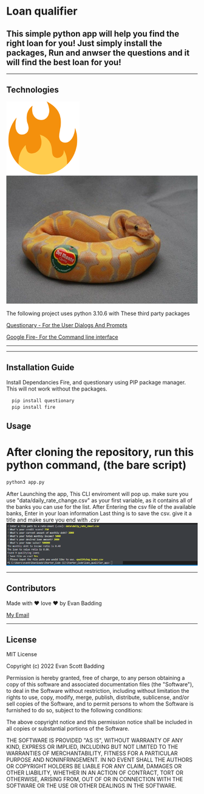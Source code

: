 # Loan qualifier 

## This simple python app will help you find the right loan for you! Just simply install the packages, Run and anwser the questions and it will find the best loan for you!

---

## Technologies

![Screenshot](images/screenshot2.png)
![Screenshot](images/screenshot1.jpg)

The following project uses python 3.10.6 with These third party packages 




[Questionary - For the User Dialogs And Prompts](https://github.com/tmbo/questionary)

[Google Fire- For the Command line interface](https://github.com/google/python-fire)


---
---

## Installation Guide

Install Dependancies Fire, and questionary using PIP package manager. This will not work without the packages.

```python
  pip install questionary
  pip install fire

```

## Usage
# After cloning the repository, run this python command, (the bare script) 
```python
python3 app.py
```
After Launching the app, This CLI enviroment will pop up. make sure you use "data/daily_rate_change.csv" as your first variable, as it contains all of the banks you can use for the list.
After Entering the csv file of the available banks, Enter in your loan information
Last thing is to save the csv. give it a title and make sure you end with *.csv*
![Screenshot](images/screenshot.png)

---

## Contributors

Made with ♥ love ♥ by Evan Badding 

[My Email](mailto:evanbadding@gmail.com)

---

## License
MIT License

Copyright (c) 2022 Evan Scott Badding

Permission is hereby granted, free of charge, to any person obtaining a copy
of this software and associated documentation files (the "Software"), to deal
in the Software without restriction, including without limitation the rights
to use, copy, modify, merge, publish, distribute, sublicense, and/or sell
copies of the Software, and to permit persons to whom the Software is
furnished to do so, subject to the following conditions:

The above copyright notice and this permission notice shall be included in all
copies or substantial portions of the Software.

THE SOFTWARE IS PROVIDED "AS IS", WITHOUT WARRANTY OF ANY KIND, EXPRESS OR
IMPLIED, INCLUDING BUT NOT LIMITED TO THE WARRANTIES OF MERCHANTABILITY,
FITNESS FOR A PARTICULAR PURPOSE AND NONINFRINGEMENT. IN NO EVENT SHALL THE
AUTHORS OR COPYRIGHT HOLDERS BE LIABLE FOR ANY CLAIM, DAMAGES OR OTHER
LIABILITY, WHETHER IN AN ACTION OF CONTRACT, TORT OR OTHERWISE, ARISING FROM,
OUT OF OR IN CONNECTION WITH THE SOFTWARE OR THE USE OR OTHER DEALINGS IN THE
SOFTWARE.
